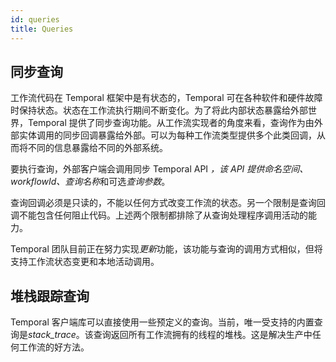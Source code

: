 ```yaml
---
id: queries
title: Queries
---
```


## 同步查询

工作流代码在 Temporal 框架中是有状态的，Temporal 可在各种软件和硬件故障时保持状态。状态在工作流执行期间不断变化。为了将此内部状态暴露给外部世界，Temporal 提供了同步查询功能。从工作流实现者的角度来看，查询作为由外部实体调用的同步回调暴露给外部。可以为每种工作流类型提供多个此类回调，从而将不同的信息暴露给不同的外部系统。

要执行查询，外部客户端会调用同步 Temporal API *，*该 API 提供*命名空间、workflowId、查询名称*和可选*查询参数*。

查询回调必须是只读的，不能以任何方式改变工作流的状态。另一个限制是查询回调不能包含任何阻止代码。上述两个限制都排除了从查询处理程序调用活动的能力。

Temporal 团队目前正在努力实现*更新*功能，该功能与查询的调用方式相似，但将支持工作流状态变更和本地活动调用。

## 堆栈跟踪查询

Temporal 客户端库可以直接使用一些预定义的查询。当前，唯一受支持的内置查询是*stack_trace*。该查询返回所有工作流拥有的线程的堆栈。这是解决生产中任何工作流的好方法。

